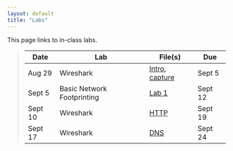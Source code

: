 ```yaml
---
layout: default
title: "Labs"
---
```


This page links to in-class labs.

>  Date   | Lab | File(s) | Due | 
> ------- | --- | ------- | ----|
> Aug 29  | Wireshark | [Intro](Wireshark_Intro_v7.0.pdf), [capture](wireshark-intro.pcapng) |  Sept 5 |
> Sept 5  | Basic Network Footprinting | [Lab 1](lab01.html) | Sept 12 |
> Sept 10  | Wireshark | [HTTP](Wireshark_HTTP_v7.0.pdf) | Sept 19 |
> Sept 17 | Wireshark | [DNS](Wireshark_DNS_v7.0.pdf) | Sept 24 |
